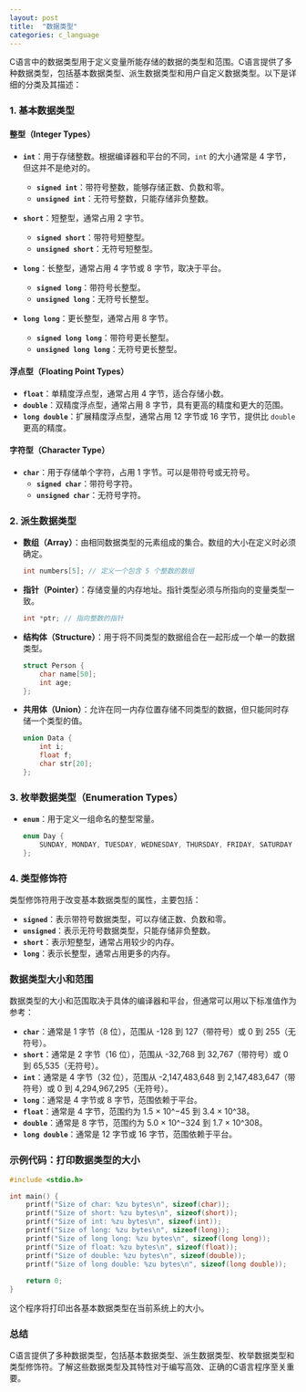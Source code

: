 ```yaml
---
layout: post
title:  "数据类型"
categories: c_language
---
```


C语言中的数据类型用于定义变量所能存储的数据的类型和范围。C语言提供了多种数据类型，包括基本数据类型、派生数据类型和用户自定义数据类型。以下是详细的分类及其描述：

### 1. **基本数据类型**

#### 整型（Integer Types）

- **`int`**：用于存储整数。根据编译器和平台的不同，`int` 的大小通常是 4 字节，但这并不是绝对的。
  - **`signed int`**：带符号整数，能够存储正数、负数和零。
  - **`unsigned int`**：无符号整数，只能存储非负整数。

- **`short`**：短整型，通常占用 2 字节。
  - **`signed short`**：带符号短整型。
  - **`unsigned short`**：无符号短整型。

- **`long`**：长整型，通常占用 4 字节或 8 字节，取决于平台。
  - **`signed long`**：带符号长整型。
  - **`unsigned long`**：无符号长整型。

- **`long long`**：更长整型，通常占用 8 字节。
  - **`signed long long`**：带符号更长整型。
  - **`unsigned long long`**：无符号更长整型。

#### 浮点型（Floating Point Types）

- **`float`**：单精度浮点型，通常占用 4 字节，适合存储小数。
- **`double`**：双精度浮点型，通常占用 8 字节，具有更高的精度和更大的范围。
- **`long double`**：扩展精度浮点型，通常占用 12 字节或 16 字节，提供比 `double` 更高的精度。

#### 字符型（Character Type）

- **`char`**：用于存储单个字符，占用 1 字节。可以是带符号或无符号。
  - **`signed char`**：带符号字符。
  - **`unsigned char`**：无符号字符。

### 2. **派生数据类型**

- **数组（Array）**：由相同数据类型的元素组成的集合。数组的大小在定义时必须确定。
  ```c
  int numbers[5]; // 定义一个包含 5 个整数的数组
  ```

- **指针（Pointer）**：存储变量的内存地址。指针类型必须与所指向的变量类型一致。
  ```c
  int *ptr; // 指向整数的指针
  ```

- **结构体（Structure）**：用于将不同类型的数据组合在一起形成一个单一的数据类型。
  ```c
  struct Person {
      char name[50];
      int age;
  };
  ```

- **共用体（Union）**：允许在同一内存位置存储不同类型的数据，但只能同时存储一个类型的值。
  ```c
  union Data {
      int i;
      float f;
      char str[20];
  };
  ```

### 3. **枚举数据类型（Enumeration Types）**

- **`enum`**：用于定义一组命名的整型常量。
  ```c
  enum Day {
      SUNDAY, MONDAY, TUESDAY, WEDNESDAY, THURSDAY, FRIDAY, SATURDAY
  };
  ```

### 4. **类型修饰符**

类型修饰符用于改变基本数据类型的属性，主要包括：

- **`signed`**：表示带符号数据类型，可以存储正数、负数和零。
- **`unsigned`**：表示无符号数据类型，只能存储非负整数。
- **`short`**：表示短整型，通常占用较少的内存。
- **`long`**：表示长整型，通常占用更多的内存。

### 数据类型大小和范围

数据类型的大小和范围取决于具体的编译器和平台，但通常可以用以下标准值作为参考：

- **`char`**：通常是 1 字节（8 位），范围从 -128 到 127（带符号）或 0 到 255（无符号）。
- **`short`**：通常是 2 字节（16 位），范围从 -32,768 到 32,767（带符号）或 0 到 65,535（无符号）。
- **`int`**：通常是 4 字节（32 位），范围从 -2,147,483,648 到 2,147,483,647（带符号）或 0 到 4,294,967,295（无符号）。
- **`long`**：通常是 4 字节或 8 字节，范围依赖于平台。
- **`float`**：通常是 4 字节，范围约为 1.5 × 10^−45 到 3.4 × 10^38。
- **`double`**：通常是 8 字节，范围约为 5.0 × 10^−324 到 1.7 × 10^308。
- **`long double`**：通常是 12 字节或 16 字节，范围依赖于平台。

### 示例代码：打印数据类型的大小

```c
#include <stdio.h>

int main() {
    printf("Size of char: %zu bytes\n", sizeof(char));
    printf("Size of short: %zu bytes\n", sizeof(short));
    printf("Size of int: %zu bytes\n", sizeof(int));
    printf("Size of long: %zu bytes\n", sizeof(long));
    printf("Size of long long: %zu bytes\n", sizeof(long long));
    printf("Size of float: %zu bytes\n", sizeof(float));
    printf("Size of double: %zu bytes\n", sizeof(double));
    printf("Size of long double: %zu bytes\n", sizeof(long double));
    
    return 0;
}
```

这个程序将打印出各基本数据类型在当前系统上的大小。

### 总结

C语言提供了多种数据类型，包括基本数据类型、派生数据类型、枚举数据类型和类型修饰符。了解这些数据类型及其特性对于编写高效、正确的C语言程序至关重要。
